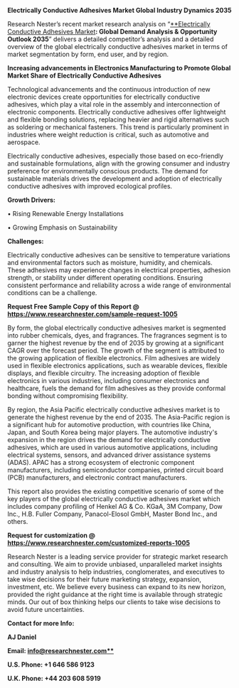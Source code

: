 ﻿**Electrically Conductive Adhesives Market Global Industry Dynamics 2035**

Research Nester’s recent market research analysis on “[**Electrically Conductive Adhesives Market](https://www.researchnester.com/reports/electrically-conductive-adhesives-market/1005)**: Global Demand Analysis & Opportunity Outlook 2035**” delivers a detailed competitor’s analysis and a detailed overview of the global electrically conductive adhesives market in terms of market segmentation by form, end user, and by region.

**Increasing advancements in Electronics Manufacturing to Promote Global Market Share of Electrically Conductive Adhesives**

Technological advancements and the continuous introduction of new electronic devices create opportunities for electrically conductive adhesives, which play a vital role in the assembly and interconnection of electronic components. Electrically conductive adhesives offer lightweight and flexible bonding solutions, replacing heavier and rigid alternatives such as soldering or mechanical fasteners. This trend is particularly prominent in industries where weight reduction is critical, such as automotive and aerospace.

Electrically conductive adhesives, especially those based on eco-friendly and sustainable formulations, align with the growing consumer and industry preference for environmentally conscious products. The demand for sustainable materials drives the development and adoption of electrically conductive adhesives with improved ecological profiles.

**Growth Drivers:**

•	Rising Renewable Energy Installations

•	Growing Emphasis on Sustainability

**Challenges:**

Electrically conductive adhesives can be sensitive to temperature variations and environmental factors such as moisture, humidity, and chemicals. These adhesives may experience changes in electrical properties, adhesion strength, or stability under different operating conditions. Ensuring consistent performance and reliability across a wide range of environmental conditions can be a challenge.

**Request Free Sample Copy of this Report @ <https://www.researchnester.com/sample-request-1005>**  

By form, the global electrically conductive adhesives market is segmented into rubber chemicals, dyes, and fragrances. The fragrances segment is to garner the highest revenue by the end of 2035 by growing at a significant CAGR over the forecast period. The growth of the segment is attributed to the growing application of flexible electronics. Film adhesives are widely used in flexible electronics applications, such as wearable devices, flexible displays, and flexible circuitry. The increasing adoption of flexible electronics in various industries, including consumer electronics and healthcare, fuels the demand for film adhesives as they provide conformal bonding without compromising flexibility.

By region, the Asia Pacific electrically conductive adhesives market is to generate the highest revenue by the end of 2035. The Asia-Pacific region is a significant hub for automotive production, with countries like China, Japan, and South Korea being major players. The automotive industry's expansion in the region drives the demand for electrically conductive adhesives, which are used in various automotive applications, including electrical systems, sensors, and advanced driver assistance systems (ADAS). APAC has a strong ecosystem of electronic component manufacturers, including semiconductor companies, printed circuit board (PCB) manufacturers, and electronic contract manufacturers.

This report also provides the existing competitive scenario of some of the key players of the global electrically conductive adhesives market which includes company profiling of Henkel AG & Co. KGaA, 3M Company, Dow Inc., H.B. Fuller Company, Panacol-Elosol GmbH, Master Bond Inc., and others.      

**Request for customization @ <https://www.researchnester.com/customized-reports-1005>**  

Research Nester is a leading service provider for strategic market research and consulting. We aim to provide unbiased, unparalleled market insights and industry analysis to help industries, conglomerates, and executives to take wise decisions for their future marketing strategy, expansion, investment, etc. We believe every business can expand to its new horizon, provided the right guidance at the right time is available through strategic minds. Our out of box thinking helps our clients to take wise decisions to avoid future uncertainties.

**Contact for more Info:**

**AJ Daniel**

**Email: [info@researchnester.com**](mailto:info@researchnester.com)**

**U.S. Phone: +1 646 586 9123** 

**U.K. Phone: +44 203 608 5919**
